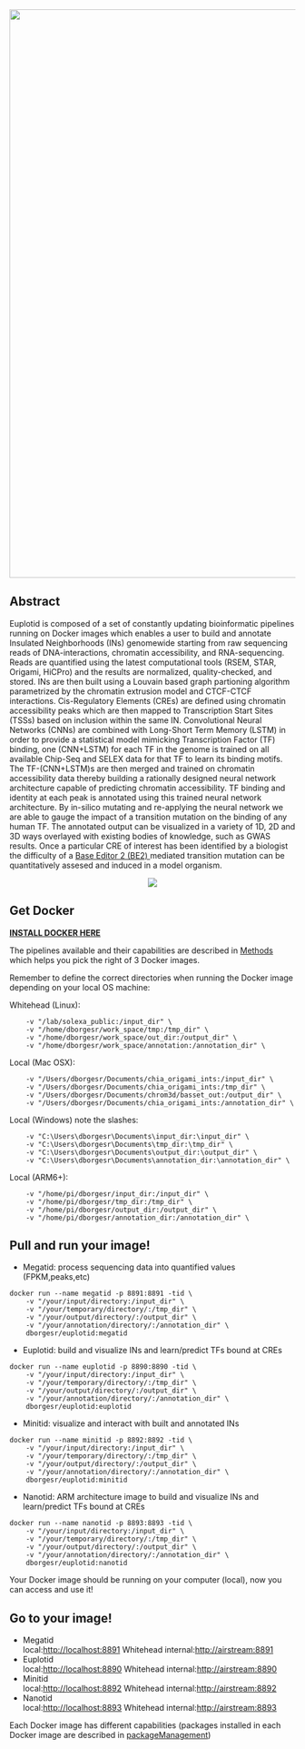 

<div style="text-align:center"><img src="docs/web_euplotid/lab_meeting_slides_Title_slide.png" style="width: 1000px;"></div>

## Abstract
Euplotid is composed of a set of constantly updating bioinformatic pipelines running on Docker images which enables a user to build and annotate Insulated Neighborhoods (INs) genomewide starting from raw sequencing reads of DNA-interactions, chromatin accessibility, and RNA-sequencing. Reads are quantified using the latest computational tools (RSEM, STAR, Origami, HiCPro) and the results are normalized, quality-checked, and stored. INs are then built using a Louvain based graph partioning algorithm parametrized by the chromatin extrusion model and CTCF-CTCF interactions. Cis-Regulatory Elements (CREs) are defined using chromatin accessibility peaks which are then mapped to Transcription Start Sites (TSSs) based on inclusion within the same IN. Convolutional Neural Networks (CNNs) are combined with Long-Short Term Memory (LSTM) in order to provide a statistical model mimicking Transcription Factor (TF) binding, one (CNN+LSTM) for each TF in the genome is trained on all available Chip-Seq and SELEX data for that TF to learn its binding motifs. The TF-(CNN+LSTM)s are then merged and trained on chromatin accessibility data thereby building a rationally designed neural network architecture capable of predicting chromatin accessibility. TF binding and identity at each peak is annotated using this trained neural network architecture. By in-silico mutating and re-applying the neural network we are able to gauge the impact of a transition mutation on the binding of any human TF. The annotated output can be visualized in a variety of 1D, 2D and 3D ways overlayed with existing bodies of knowledge, such as GWAS results. Once a particular CRE of interest has been identified by a biologist the difficulty of a <a href="https://blog.benchling.com/base-editor/"> Base Editor 2 (BE2) </a> mediated transition mutation can be quantitatively assesed and induced in a model organism. 
<div style="text-align:center"><img src="docs/web_euplotid/lab_meeting_slides_graphical_abstract.png" style="width: 5=800px;"></div>

## Get Docker
[**INSTALL DOCKER HERE**](https://www.docker.com/community-edition#/download")

The pipelines available and their capabilities are described in [Methods](docs/methods.md)  which helps you pick the right of 3 Docker images.

Remember to define the correct directories when running the Docker image depending on your local OS machine:

Whitehead (Linux):
~~~
    -v "/lab/solexa_public:/input_dir" \
    -v "/home/dborgesr/work_space/tmp:/tmp_dir" \
    -v "/home/dborgesr/work_space/out_dir:/output_dir" \
    -v "/home/dborgesr/work_space/annotation:/annotation_dir" \
~~~
Local (Mac OSX):
~~~
	-v "/Users/dborgesr/Documents/chia_origami_ints:/input_dir" \
	-v "/Users/dborgesr/Documents/chia_origami_ints:/tmp_dir" \
	-v "/Users/dborgesr/Documents/chrom3d/basset_out:/output_dir" \
	-v "/Users/dborgesr/Documents/chia_origami_ints:/annotation_dir" \
~~~
Local (Windows) note the slashes:
~~~
	-v "C:\Users\dborgesr\Documents\input_dir:\input_dir" \
	-v "C:\Users\dborgesr\Documents\tmp_dir:\tmp_dir" \
	-v "C:\Users\dborgesr\Documents\output_dir:\output_dir" \
	-v "C:\Users\dborgesr\Documents\annotation_dir:\annotation_dir" \
~~~
Local (ARM6+):
~~~
    -v "/home/pi/dborgesr/input_dir:/input_dir" \
    -v "/home/pi/dborgesr/tmp_dir:/tmp_dir" \
    -v "/home/pi/dborgesr/output_dir:/output_dir" \
    -v "/home/pi/dborgesr/annotation_dir:/annotation_dir" \
~~~
## Pull and run your image!

* Megatid: process sequencing data into quantified values (FPKM,peaks,etc)
~~~ 
docker run --name megatid -p 8891:8891 -tid \
	-v "/your/input/directory:/input_dir" \
	-v "/your/temporary/directory/:/tmp_dir" \
	-v "/your/output/directory/:/output_dir" \
	-v "/your/annotation/directory/:/annotation_dir" \
	dborgesr/euplotid:megatid
~~~
* Euplotid: build and visualize INs and learn/predict TFs bound at CREs
~~~
docker run --name euplotid -p 8890:8890 -tid \
	-v "/your/input/directory:/input_dir" \
	-v "/your/temporary/directory/:/tmp_dir" \
	-v "/your/output/directory/:/output_dir" \
	-v "/your/annotation/directory/:/annotation_dir" \
	dborgesr/euplotid:euplotid
~~~
* Minitid: visualize and interact with built and annotated INs
~~~
docker run --name minitid -p 8892:8892 -tid \
	-v "/your/input/directory:/input_dir" \
	-v "/your/temporary/directory/:/tmp_dir" \
	-v "/your/output/directory/:/output_dir" \
	-v "/your/annotation/directory/:/annotation_dir" \
	dborgesr/euplotid:minitid
~~~
* Nanotid: ARM architecture image to build and visualize INs and learn/predict TFs bound at CREs
~~~
docker run --name nanotid -p 8893:8893 -tid \
	-v "/your/input/directory:/input_dir" \
	-v "/your/temporary/directory/:/tmp_dir" \
	-v "/your/output/directory/:/output_dir" \
	-v "/your/annotation/directory/:/annotation_dir" \
	dborgesr/euplotid:nanotid
~~~
Your Docker image should be running on your computer (local), now you can access and use it!

## Go to your image!
* Megatid <br> local:[http://localhost:8891](http://localhost:8891) Whitehead internal:[http://airstream:8891](http://airstream:8891)
* Euplotid <br> local:[http://localhost:8890](http://localhost:8890) Whitehead internal:[http://airstream:8890](http://airstream:8890)
* Minitid <br> local:[http://localhost:8892](http://localhost:8892) Whitehead internal:[http://airstream:8892](http://airstream:8892)
* Nanotid <br> local:[http://localhost:8893](http://localhost:8893) Whitehead internal:[http://airstream:8893](http://airstream:8893)

Each Docker image has different capabilities (packages installed in each Docker image are described in [packageManagement](docs/packageManagement.md))
